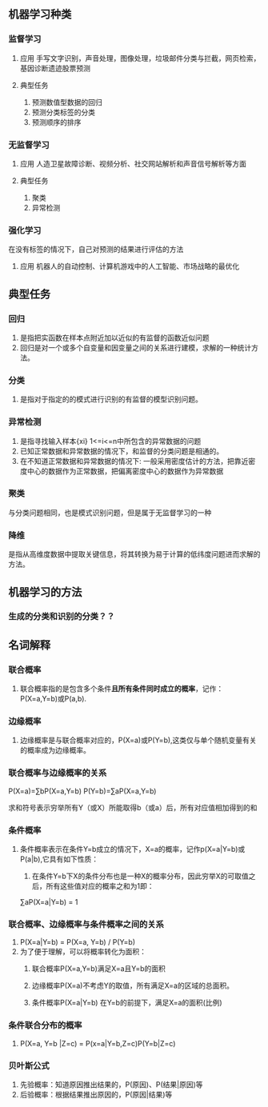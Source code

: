 ## 机器学习种类
### 监督学习
1. 应用
	手写文字识别，声音处理，图像处理，垃圾邮件分类与拦截，网页检索，基因诊断遗迹股票预测

2. 典型任务
	1. 预测数值型数据的回归
	2. 预测分类标签的分类
	3. 预测顺序的排序

### 无监督学习
1. 应用
	人造卫星故障诊断、视频分析、社交网站解析和声音信号解析等方面

2. 典型任务
	1. 聚类
	2. 异常检测

### 强化学习
在没有标签的情况下，自己对预测的结果进行评估的方法

1. 应用
	机器人的自动控制、计算机游戏中的人工智能、市场战略的最优化

## 典型任务
### 回归
1. 是指把实函数在样本点附近加以近似的有监督的函数近似问题
2. 回归是对一个或多个自变量和因变量之间的关系进行建模，求解的一种统计方法。

### 分类
1. 是指对于指定的的模式进行识别的有监督的模型识别问题。

### 异常检测
1. 是指寻找输入样本{xi} 1<=i<=n中所包含的异常数据的问题
2. 已知正常数据和异常数据的情况下，和监督的分类问题是相通的。
2. 在不知道正常数据和异常数据的情况下:
	一般采用密度估计的方法，把靠近密度中心的数据作为正常数据，把偏离密度中心的数据作为异常数据

### 聚类
与分类问题相同，也是模式识别问题，但是属于无监督学习的一种

### 降维
是指从高维度数据中提取关键信息，将其转换为易于计算的低纬度问题进而求解的方法。

## 机器学习的方法
### 生成的分类和识别的分类？？


## 名词解释
### 联合概率
1. 联合概率指的是包含多个条件**且所有条件同时成立的概率**，记作： P(X=a,Y=b)或P(a,b).

### 边缘概率
1. 边缘概率是与联合概率对应的，P(X=a)或P(Y=b),这类仅与单个随机变量有关的概率成为边缘概率。

### 联合概率与边缘概率的关系
P(X=a)=∑bP(X=a,Y=b)
P(Y=b)=∑aP(X=a,Y=b)

求和符号表示穷举所有Y（或X）所能取得b（或a）后，所有对应值相加得到的和

### 条件概率
1. 条件概率表示在条件Y=b成立的情况下，X=a的概率，记作p(X=a|Y=b)或P(a|b),它具有如下性质：
	1. 在条件Y=b下X的条件分布也是一种X的概率分布，因此穷举X的可取值之后，所有这些值对应的概率之和为1即：

	∑aP(X=a|Y=b) = 1

### 联合概率、边缘概率与条件概率之间的关系
1. P(X=a|Y=b) = P(X=a, Y=b) / P(Y=b)
2. 为了便于理解，可以将概率转化为面积：
	1. 联合概率P(X=a,Y=b)满足X=a且Y=b的面积

	2. 边缘概率P(X=a)不考虑Y的取值，所有满足X=a的区域的总面积。
	3. 条件概率P(X=a|Y=b) 在Y=b的前提下，满足X=a的面积(比例)

### 条件联合分布的概率
1. P(X=a, Y=b |Z=c) = P(x=a|Y=b,Z=c)P(Y=b|Z=c)

### 贝叶斯公式
1. 先验概率：知道原因推出结果的，P(原因)、P(结果|原因)等
2. 后验概率：根据结果推出原因的，P(原因|结果)等
